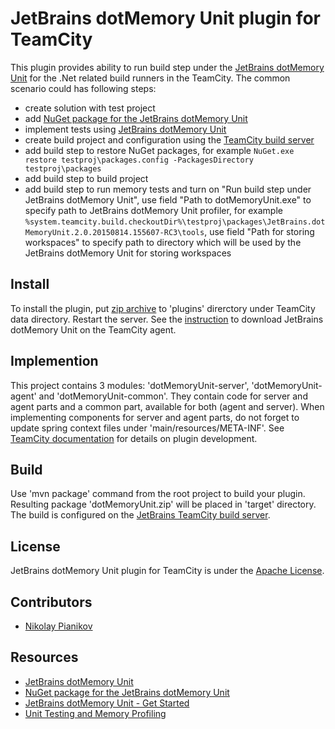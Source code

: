 # JetBrains dotMemory Unit plugin for TeamCity #

This plugin provides ability to run build step under the [JetBrains dotMemory Unit](https://www.jetbrains.com/dotmemory/unit/) for the .Net related build runners in the TeamCity. The common scenario could has following steps:
- create solution with test project
- add [NuGet package for the JetBrains dotMemory Unit](https://www.nuget.org/packages/JetBrains.DotMemoryUnit/)
- implement tests using [JetBrains dotMemory Unit](https://www.jetbrains.com/dotmemory/unit/)
- create build project and configuration using the [TeamCity build server](https://www.jetbrains.com/teamcity/)
- add build step to restore NuGet packages, for example `NuGet.exe restore testproj\packages.config -PackagesDirectory testproj\packages`
- add build step to build project
- add build step to run memory tests and turn on "Run build step under JetBrains dotMemory Unit", use field "Path to dotMemoryUnit.exe" to specify path to JetBrains dotMemory Unit profiler, for example `%system.teamcity.build.checkoutDir%\testproj\packages\JetBrains.dotMemoryUnit.2.0.20150814.155607-RC3\tools`, use field "Path for storing workspaces" to specify path to directory which will be used by the JetBrains dotMemory Unit for storing workspaces

## Install ##

To install the plugin, put [zip archive](http://teamcity.jetbrains.com/httpAuth/app/rest/builds/buildType:TeamCityPluginsByJetBrains_DotMemoryUnit_Build,pinned:true,status:SUCCESS,branch:master/artifacts/content/dotMemoryUnit.zip) to 'plugins' direrctory under TeamCity data directory. Restart the server. See the [instruction](README.DOWNLOAD.md) to download JetBrains dotMemory Unit on the TeamCity agent.

## Implemention ##

This project contains 3 modules: 'dotMemoryUnit-server', 'dotMemoryUnit-agent' and 'dotMemoryUnit-common'. They contain code for server and agent parts and a common part, available for both (agent and server). When implementing components for server and agent parts, do not forget to update spring context files under 'main/resources/META-INF'. See [TeamCity documentation](https://confluence.jetbrains.com/display/TCD9/Developing+Plugins+Using+Maven) for details on plugin development.

## Build ##

Use 'mvn package' command from the root project to build your plugin. Resulting package 'dotMemoryUnit.zip' will be placed in 'target' directory. The build is configured on the [JetBrains TeamCity build server](https://teamcity.jetbrains.com/viewLog.html?buildTypeId=TeamCityPluginsByJetBrains_DotMemoryUnit_Build&buildId=lastPinned&buildBranch=%3Cdefault%3E).

## License ##

JetBrains dotMemory Unit plugin for TeamCity is under the [Apache License](https://github.com/JetBrains/teamcity-dotmemory/blob/master/LICENSE).

## Contributors ##

- [Nikolay Pianikov](https://github.com/NikolayPianikov)

## Resources ##

- [JetBrains dotMemory Unit](https://www.jetbrains.com/dotmemory/unit/)
- [NuGet package for the JetBrains dotMemory Unit](https://www.nuget.org/packages/JetBrains.DotMemoryUnit/)
- [JetBrains dotMemory Unit - Get Started](https://www.jetbrains.com/dotmemory/unit/help/Get_Started.html)
- [Unit Testing and Memory Profiling](http://blog.jetbrains.com/dotnet/2015/03/04/unit-testing-and-memory-profiling-can-they-be-combined/)
